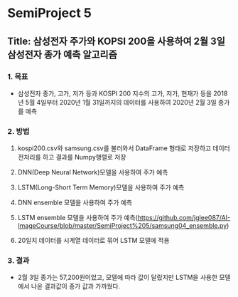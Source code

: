 # SemiProject 5

## Title: 삼성전자 주가와 KOPSI 200을 사용하여 2월 3일 삼성전자 종가 예측 알고리즘


### 1. 목표

- 삼성전자 종가, 고가, 저가 등과 KOSPI 200 지수의 고가, 저가, 현재가 등을 2018년 5월 4일부터 2020년 1월 31일까지의 데이터를 사용하여 2020년 2월 3일 종가를 예측



### 2. 방법

1. kospi200.csv와 samsung.csv를 불러와서 DataFrame 형태로 저장하고 데이터 전처리를 하고 결과를 Numpy행렬로 저장

2. DNN(Deep Neural Network)모델을 사용하여 주가 예측

3. LSTM(Long-Short Term Memory)모델을 사용하여 주가 예측
4. DNN ensemble 모델을 사용하여 주가 예측
5. LSTM ensemble 모델을 사용하여 주가 예측(https://github.com/jglee087/AI-ImageCourse/blob/master/SemiProject%205/samsung04_ensemble.py)  
6. 20일치 데이터를 시계열 데이터로 묶어 LSTM 모델에 적용



### 3. 결과

- 2월 3일 종가는 57,200원이었고, 모델에 따라 값이 달랐지만 LSTM을 사용한 모델에서 나온 결과값이 종가 값과 가까웠다.
